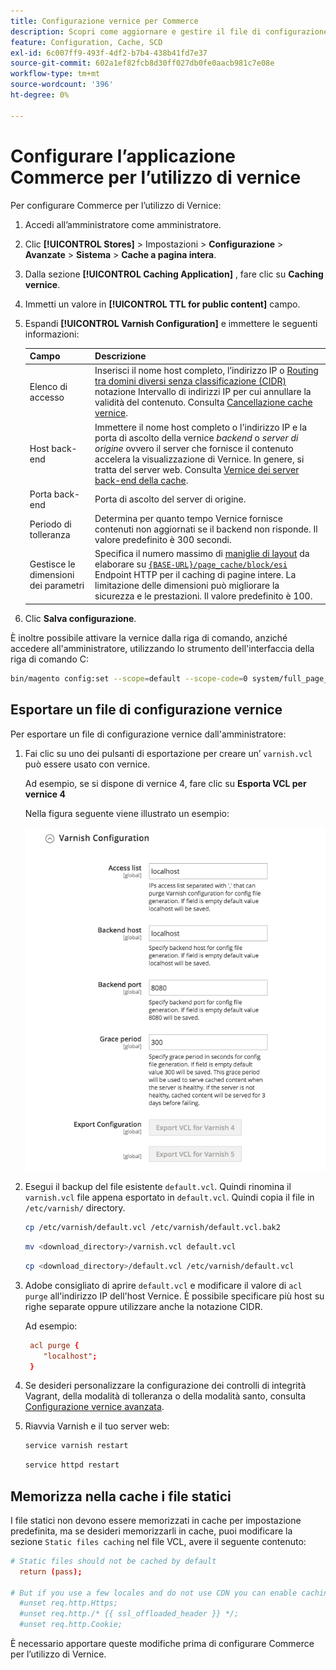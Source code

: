 ```yaml
---
title: Configurazione vernice per Commerce
description: Scopri come aggiornare e gestire il file di configurazione di Vernice per l’applicazione Commerce.
feature: Configuration, Cache, SCD
exl-id: 6c007ff9-493f-4df2-b7b4-438b41fd7e37
source-git-commit: 602a1ef82fcb8d30ff027db0fe0aacb981c7e08e
workflow-type: tm+mt
source-wordcount: '396'
ht-degree: 0%

---
```


# Configurare l’applicazione Commerce per l’utilizzo di vernice

Per configurare Commerce per l’utilizzo di Vernice:

1. Accedi all’amministratore come amministratore.
1. Clic **[!UICONTROL Stores]** > Impostazioni > **Configurazione** > **Avanzate** > **Sistema** > **Cache a pagina intera**.
1. Dalla sezione **[!UICONTROL Caching Application]** , fare clic su **Caching vernice**.
1. Immetti un valore in **[!UICONTROL TTL for public content]** campo.
1. Espandi **[!UICONTROL Varnish Configuration]** e immettere le seguenti informazioni:

   | Campo | Descrizione |
   | ----- | ----------- |
   | Elenco di accesso | Inserisci il nome host completo, l’indirizzo IP o [Routing tra domini diversi senza classificazione (CIDR)](https://www.digitalocean.com/community/tutorials/understanding-ip-addresses-subnets-and-cidr-notation-for-networking) notazione Intervallo di indirizzi IP per cui annullare la validità del contenuto. Consulta [Cancellazione cache vernice](https://varnish-cache.org/docs/3.0/tutorial/purging.html). |
   | Host back-end | Immettere il nome host completo o l&#39;indirizzo IP e la porta di ascolto della vernice _backend_ o _server di origine_ ovvero il server che fornisce il contenuto accelera la visualizzazione di Vernice. In genere, si tratta del server web. Consulta [Vernice dei server back-end della cache](https://www.varnish-cache.org/docs/trunk/users-guide/vcl-backends.html). |
   | Porta back-end | Porta di ascolto del server di origine. |
   | Periodo di tolleranza | Determina per quanto tempo Vernice fornisce contenuti non aggiornati se il backend non risponde. Il valore predefinito è 300 secondi. |
   | Gestisce le dimensioni dei parametri | Specifica il numero massimo di [maniglie di layout](https://developer.adobe.com/commerce/frontend-core/guide/layouts/#layout-handles) da elaborare su [`{BASE-URL}/page_cache/block/esi`](use-varnish-esi.md) Endpoint HTTP per il caching di pagine intere. La limitazione delle dimensioni può migliorare la sicurezza e le prestazioni. Il valore predefinito è 100. |

1. Clic **Salva configurazione**.

È inoltre possibile attivare la vernice dalla riga di comando, anziché accedere all&#39;amministratore, utilizzando lo strumento dell&#39;interfaccia della riga di comando C:

```bash
bin/magento config:set --scope=default --scope-code=0 system/full_page_cache/caching_application 2
```

## Esportare un file di configurazione vernice

Per esportare un file di configurazione vernice dall&#39;amministratore:

1. Fai clic su uno dei pulsanti di esportazione per creare un’ `varnish.vcl` può essere usato con vernice.

   Ad esempio, se si dispone di vernice 4, fare clic su **Esporta VCL per vernice 4**

   Nella figura seguente viene illustrato un esempio:

   ![Configurare Commerce per l’utilizzo di Vernice nell’amministratore](../../assets/configuration/varnish-admin-22.png)

1. Esegui il backup del file esistente `default.vcl`. Quindi rinomina il `varnish.vcl` file appena esportato in `default.vcl`. Quindi copia il file in `/etc/varnish/` directory.

   ```bash
   cp /etc/varnish/default.vcl /etc/varnish/default.vcl.bak2
   ```

   ```bash
   mv <download_directory>/varnish.vcl default.vcl
   ```

   ```bash
   cp <download_directory>/default.vcl /etc/varnish/default.vcl
   ```

1. Adobe consigliato di aprire `default.vcl` e modificare il valore di `acl purge` all&#39;indirizzo IP dell&#39;host Vernice. È possibile specificare più host su righe separate oppure utilizzare anche la notazione CIDR.

   Ad esempio:

   ```conf
    acl purge {
       "localhost";
    }
   ```

1. Se desideri personalizzare la configurazione dei controlli di integrità Vagrant, della modalità di tolleranza o della modalità santo, consulta [Configurazione vernice avanzata](config-varnish-advanced.md).

1. Riavvia Varnish e il tuo server web:

   ```bash
   service varnish restart
   ```

   ```bash
   service httpd restart
   ```

## Memorizza nella cache i file statici

I file statici non devono essere memorizzati in cache per impostazione predefinita, ma se desideri memorizzarli in cache, puoi modificare la sezione `Static files caching` nel file VCL, avere il seguente contenuto:

```conf
# Static files should not be cached by default
  return (pass);

# But if you use a few locales and do not use CDN you can enable caching static files by commenting previous line (#return (pass);) and uncommenting next 3 lines
  #unset req.http.Https;
  #unset req.http./* {{ ssl_offloaded_header }} */;
  #unset req.http.Cookie;
```

È necessario apportare queste modifiche prima di configurare Commerce per l’utilizzo di Vernice.

